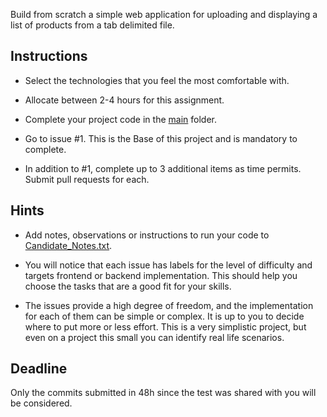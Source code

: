 
Build from scratch a simple web application for uploading and displaying a list of products from a tab delimited file. 



Instructions
-------------

- Select the technologies that you feel the most comfortable with.

- Allocate between 2-4 hours for this assignment.

- Complete your project code in the [main](./main) folder.

- Go to issue #1. This is the Base of this project and is mandatory to complete. 

- In addition to #1, complete up to 3 additional items as time permits. Submit pull requests for each. 


Hints
-------------

- Add notes, observations or instructions to run your code to [Candidate_Notes.txt](./Candidate_Notes.txt).

- You will notice that each issue has labels for the level of difficulty and targets frontend or backend implementation. This should help you choose the tasks that are a good fit for your skills.

- The issues provide a high degree of freedom, and the implementation for each of them can be simple or complex. It is up to you to decide where to put more or less effort. This is a very simplistic project, but even on a project this small you can identify real life scenarios.



Deadline
-------------
Only the commits submitted in 48h since the test was shared with you will be considered.


